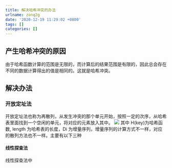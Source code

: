 ```yaml
---
title: 解决哈希冲突的办法
urlname: zonq2g
date: '2020-12-19 11:29:02 +0800'
tags: []
categories: []
---
```


## 产生哈希冲突的原因

由于哈希函数计算的范围是无限的，而计算后的结果范围是有限的，因此总会存在不同的数据计算得出的值是相同的。这就是哈希冲突。

## 解决办法

### 开放定址法

开放定址法也称为再散列，从发生冲突的那个单元开始，按照一定的次序，从哈希表里面找到一个空闲的单元，将对应的元素放入其中。
![](/images/f338bfcac34e7f2121c9b9eee64efede.svg)
其中 H(key)为哈希函数, length 为哈希表的长度，Di 为增量序列，增量序列的计算方式不一样，对应的散列方法也不一样。主要有以下三种

#### 线性探查法

线性探查法中

###

